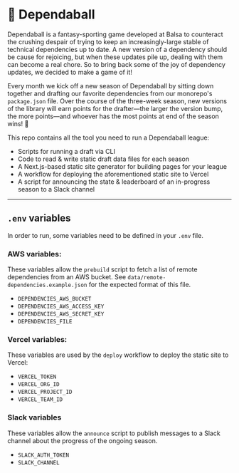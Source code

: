 # 🏉 Dependaball

Dependaball is a fantasy-sporting game developed at Balsa to counteract the crushing despair of trying to keep an increasingly-large stable of technical dependencies up to date. A new version of a dependency should be cause for rejoicing, but when these updates pile up, dealing with them can become a real chore. So to bring back some of the joy of dependency updates, we decided to make a game of it!

Every month we kick off a new season of Dependaball by sitting down together and drafting our favorite dependencies from our monorepo's `package.json` file. Over the course of the three-week season, new versions of the library will earn points for the drafter—the larger the version bump, the more points—and whoever has the most points at end of the season wins! 👑

This repo contains all the tool you need to run a Dependaball league:

- Scripts for running a draft via CLI
- Code to read & write static draft data files for each season
- A Next.js-based static site generator for building pages for your league
- A workflow for deploying the aforementioned static site to Vercel
- A script for announcing the state & leaderboard of an in-progress season to a Slack channel

---

## `.env` variables

In order to run, some variables need to be defined in your `.env` file.

### AWS variables:

These variables allow the `prebuild` script to fetch a list of remote dependencies from an AWS bucket. See `data/remote-dependencies.example.json` for the expected format of this file.

- `DEPENDENCIES_AWS_BUCKET`
- `DEPENDENCIES_AWS_ACCESS_KEY`
- `DEPENDENCIES_AWS_SECRET_KEY`
- `DEPENDENCIES_FILE`

### Vercel variables:

These variables are used by the `deploy` workflow to deploy the static site to Vercel:

- `VERCEL_TOKEN`
- `VERCEL_ORG_ID`
- `VERCEL_PROJECT_ID`
- `VERCEL_TEAM_ID`

### Slack variables

These variables allow the `announce` script to publish messages to a Slack channel about the progress of the ongoing season.

- `SLACK_AUTH_TOKEN`
- `SLACK_CHANNEL`
